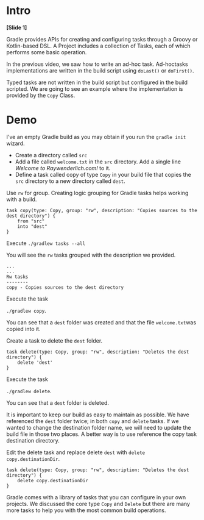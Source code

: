 <!--
**OUTLINE**

Explain the difference between Adhoc & Typed tasks and show some useful typed tasks such as Copy or Delete.

-->

# Intro

<!-- Talking Head -->

**[Slide 1]**

Gradle provides APIs for creating and configuring tasks through a Groovy or Kotlin-based DSL. A Project includes a collection of Tasks, each of which performs some basic operation.

In the previous video, we saw how to write an ad-hoc task. 
Ad-hoctasks implementations are written in the build script using `doLast()` or `doFirst()`. 

Typed tasks are not written in the build script but configured in the build scripted. We are going to see an example where the implementation is provided by the `Copy` Class. 

# Demo

<!-- Excercise -->

I've an empty Gradle build as you may obtain if you run the `gradle init` wizard. 

- Create a directory called `src`
- Add a file called `welcome.txt` in the `src` directory. Add a single line _Welcome to Raywenderlich.com!_ to it.
- Define a task called copy of type `Copy` in your build file that copies the `src` directory to a new directory called `dest`.

Use `rw` for group. Creating logic grouping for Gradle tasks helps working with a build. 


    task copy(type: Copy, group: "rw", description: "Copies sources to the dest directory") {
        from "src"
        into "dest"
    }

Execute `./gradlew tasks --all`

You will see the `rw` tasks grouped with the description we provided. 

    ...
    ...
    Rw tasks
    --------
    copy - Copies sources to the dest directory

Execute the task

`./gradlew copy`. 

You can see that a `dest` folder was created and that the file `welcome.txt`was copied into it. 

Create a task to delete the `dest` folder. 

    task delete(type: Copy, group: "rw", description: "Deletes the dest directory") {
        delete 'dest'
    }

Execute the task

`./gradlew delete`. 

You can see that a `dest` folder is deleted.

It is important to keep our build as easy to maintain as possible. We have referenced the `dest` folder twice; in both `copy` and `delete` tasks. If we wanted to change the destination folder name, we will need to update the build file in those two places. A better way is to use reference the copy task destination directory. 

Edit the delete task and replace delete `dest` with `delete copy.destinationDir`.

    task delete(type: Copy, group: "rw", description: "Deletes the dest directory") {
        delete copy.destinationDir
    }
    

Gradle comes with a library of tasks that you can configure in your own projects. We discussed the core type `Copy` and `Delete` but there are many more tasks to help you with the most common build operations. 
